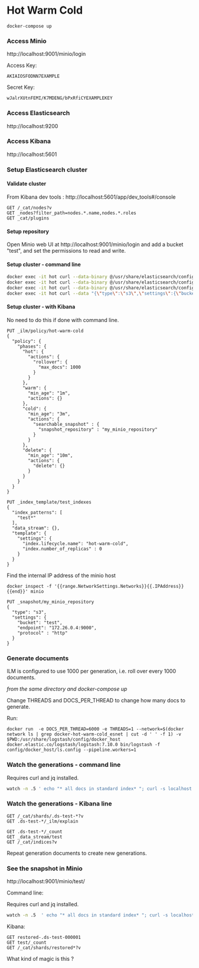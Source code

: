 # Hot Warm Cold
```
docker-compose up
```
### Access Minio

http://localhost:9001/minio/login

Access Key:
```
AKIAIOSFODNN7EXAMPLE
```
Secret Key:
```
wJalrXUtnFEMI/K7MDENG/bPxRfiCYEXAMPLEKEY
```

### Access Elasticsearch 

http://localhost:9200

### Access Kibana

http://localhost:5601

### Setup Elasticsearch cluster


#### Validate cluster

From Kibana dev tools : http://localhost:5601/app/dev_tools#/console

```
GET /_cat/nodes?v
GET _nodes?filter_path=nodes.*.name,nodes.*.roles
GET _cat/plugins
```

#### Setup repository


Open Minio web UI at http://localhost:9001/minio/login and add a bucket "test", and set the permissions to read and write. 

#### Setup cluster - command line 

```bash
docker exec -it hot curl --data-binary @/usr/share/elasticsearch/config/docker_host/cluster.settings -H 'Content-Type: application/json' -XPUT http://hot:9200/_cluster/settings && \
docker exec -it hot curl --data-binary @/usr/share/elasticsearch/config/docker_host/ilm.policy -H 'Content-Type: application/json' -XPUT http://hot:9200/_ilm/policy/hot-warm-cold && \
docker exec -it hot curl --data-binary @/usr/share/elasticsearch/config/docker_host/index.template -H 'Content-Type: application/json' -XPUT http://hot:9200/_index_template/test_indexes && \
docker exec -it hot curl --data "{\"type\":\"s3\",\"settings\":{\"bucket\":\"test\",\"endpoint\":\"$(docker inspect -f '{{range.NetworkSettings.Networks}}{{.IPAddress}}{{end}}' minio):9000\",\"protocol\":\"http\"}}" -H 'Content-Type: application/json' -XPUT http://hot:9200/_snapshot/my_minio_repository

```

#### Setup cluster - with Kibana

No need to do this if done with command line.

```
PUT _ilm/policy/hot-warm-cold
{
  "policy": {
    "phases": {
      "hot": {
        "actions": {
          "rollover": {
            "max_docs": 1000
          }
        }
      },
      "warm": {
        "min_age": "1m",
        "actions": {}
      },
      "cold": {
        "min_age": "3m",
        "actions": {
          "searchable_snapshot" : {
            "snapshot_repository" : "my_minio_repository"
          }
        }
      },
      "delete": {
        "min_age": "10m",
        "actions": {
          "delete": {}
        }
      }
    }
  }
}
```

```
PUT _index_template/test_indexes
{
  "index_patterns": [
    "test*"
  ],
  "data_stream": {},
  "template": {
    "settings": {
      "index.lifecycle.name": "hot-warm-cold",
      "index.number_of_replicas" : 0
    }
  }
}
```

Find the internal IP address of the minio host
```
docker inspect -f '{{range.NetworkSettings.Networks}}{{.IPAddress}}{{end}}' minio

```

```
PUT _snapshot/my_minio_repository
{
  "type": "s3",
  "settings": {
    "bucket": "test",
    "endpoint": "172.26.0.4:9000",
    "protocol" : "http"
  }
}
```


### Generate documents

ILM is configured to use 1000 per generation, i.e. roll over every 1000 documents. 

_from the same directory and docker-compose up_

Change THREADS and DOCS_PER_THREAD to change how many docs to generate. 

Run:
```
docker run  -e DOCS_PER_THREAD=6000 -e THREADS=1 --network=$(docker network ls | grep docker-hot-warm-cold_esnet | cut -d ' ' -f 1) -v $PWD:/usr/share/logstash/config/docker_host docker.elastic.co/logstash/logstash:7.10.0 bin/logstash -f config/docker_host/ls.config --pipeline.workers=1
```

### Watch the generations - command line

Requires curl and jq installed.

```bash
watch -n .5 ' echo "* all docs in standard index* "; curl -s localhost:9200/.ds-test-*/_count | jq; echo "* all docs including those in searchable snapshot *"; curl -s localhost:9200/test/_count | jq; curl -s localhost:9200/_cat/shards?v'
```


### Watch the generations - Kibana line

```
GET /_cat/shards/.ds-test-*?v
GET .ds-test-*/_ilm/explain

GET .ds-test-*/_count
GET _data_stream/test
GET /_cat/indices?v

```

Repeat generation documents to create new generations. 

### See the snapshot in Minio

http://localhost:9001/minio/test/

Command line:

Requires curl and jq installed.

```bash
watch -n .5  ' echo "* all docs in standard index* "; curl -s localhost:9200/.ds-test-*/_count | jq; echo "* all docs including those in searchable snapshot *"; curl -s localhost:9200/test/_count | jq; curl -s localhost:9200/_cat/shards?v'
```

Kibana: 
```
GET restored-.ds-test-000001
GET test/_count
GET /_cat/shards/restored*?v 
```

What kind of magic is this ? 
